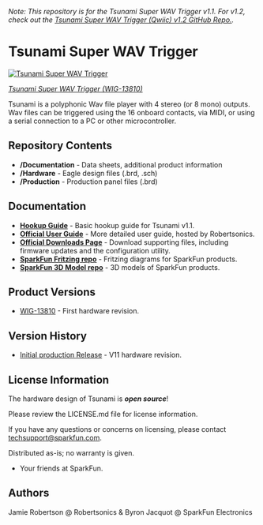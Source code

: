 _Note: This repository is for the Tsunami Super WAV Trigger v1.1. For v1.2, check out the [Tsunami Super WAV Trigger (Qwiic) v1.2 GitHub Repo.](https://github.com/sparkfun/SparkFun_Tsunami_Super_WAV_Trigger_Qwiic)._

Tsunami Super WAV Trigger
========================================

[![Tsunami Super WAV Trigger](https://cdn.sparkfun.com//assets/parts/1/1/3/9/6/13810-01.jpg)](https://www.sparkfun.com/products/retired/13810)

[*Tsunami Super WAV Trigger (WIG-13810)*](https://www.sparkfun.com/products/retired/13810)

Tsunami is a polyphonic Wav file player with 4 stereo (or 8 mono) outputs.  Wav files can be triggered using the 16 onboard contacts, via MIDI, or using a serial connection to a PC or other microcontroller.

Repository Contents
-------------------

* **/Documentation** - Data sheets, additional product information
* **/Hardware** - Eagle design files (.brd, .sch)
* **/Production** - Production panel files (.brd)

Documentation
--------------
* **[Hookup Guide](https://learn.sparkfun.com/tutorials/tsunami-hookup-guide)** - Basic hookup guide for Tsunami v1.1.
* **[Official User Guide](https://cdn.sparkfun.com/assets/e/9/9/8/e/Tsunami_UserGuide_20230114.pdf)** - More detailed user guide, hosted by Robertsonics.
* **[Official Downloads Page](http://robertsonics.com/downloads/)** - Download supporting files, including firmware updates and the configuration utility.
* **[SparkFun Fritzing repo](https://github.com/sparkfun/Fritzing_Parts)** - Fritzing diagrams for SparkFun products.
* **[SparkFun 3D Model repo](https://github.com/sparkfun/3D_Models)** - 3D models of SparkFun products.

Product Versions
----------------
* [WIG-13810](https://www.sparkfun.com/products/13810) - First hardware revision.

Version History
---------------
* [Initial production Release](https://github.com/sparkfun/tsunami/commit/f42b14d72773535e83374cde73f2ca3f25164abb) - V11 hardware revision.

License Information
-------------------

The hardware design of Tsunami is _**open source**_!

Please review the LICENSE.md file for license information.

If you have any questions or concerns on licensing, please contact techsupport@sparkfun.com.

Distributed as-is; no warranty is given.

- Your friends at SparkFun.

Authors
----

Jamie Robertson @ Robertsonics & Byron Jacquot @ SparkFun Electronics
